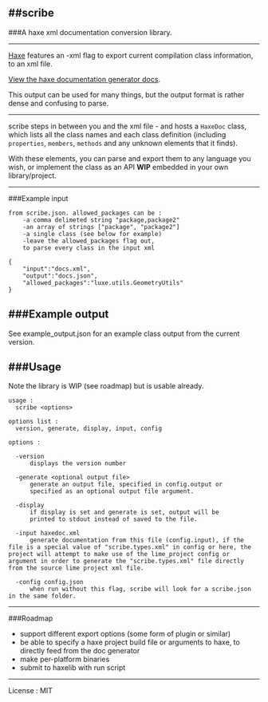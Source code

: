 ##scribe
---
###A haxe xml documentation conversion library.

---

[Haxe](http://haxe.org) features an -xml flag to export current compilation class information, to an xml file.

[View the haxe documentation generator docs](http://haxe.org/manual/documentation#writing-a-custom-generator).

This output can be used for many things, but the output format is rather dense and confusing to parse.   

---

scribe steps in between you and the xml file - and hosts a `HaxeDoc` class, which lists all the class names and each class definition (including `properties`, `members`, `methods` and any unknown elements that it finds).

With these elements, you can parse and export them to any language you wish, or implement the class as an API **WIP** embedded in your own library/project.

---
###Example input 

	from scribe.json. allowed_packages can be :
		-a comma delimeted string "package,package2"
		-an array of strings ["package", "package2"]
		-a single class (see below for example)
		-leave the allowed_packages flag out, 
		to parse every class in the input xml

	{ 
		"input":"docs.xml", 
		"output":"docs.json", 
		"allowed_packages":"luxe.utils.GeometryUtils" 
	}

###Example output
---
See example_output.json for an example class output from the current version.

###Usage
---
Note the library is WIP (see roadmap) but is usable already.

    usage : 
      scribe <options>

    options list :
      version, generate, display, input, config 

    options :

      -version
          displays the version number

      -generate <optional output file>
          generate an output file, specified in config.output or 
          specified as an optional output file argument.

      -display
          if display is set and generate is set, output will be 
          printed to stdout instead of saved to the file.

      -input haxedoc.xml
          generate documentation from this file (config.input), if the file is a special value of "scribe.types.xml" in config or here, the project will attempt to make use of the lime_project config or argument in order to generate the "scribe.types.xml" file directly from the source lime project xml file.

      -config config.json
          when run without this flag, scribe will look for a scribe.json in the same folder.
      

---
###Roadmap

- support different export options (some form of plugin or similar)
- be able to specify a haxe project build file or arguments to haxe, to directly feed from the doc generator
- make per-platform binaries
- submit to haxelib with run script

---
License : MIT


